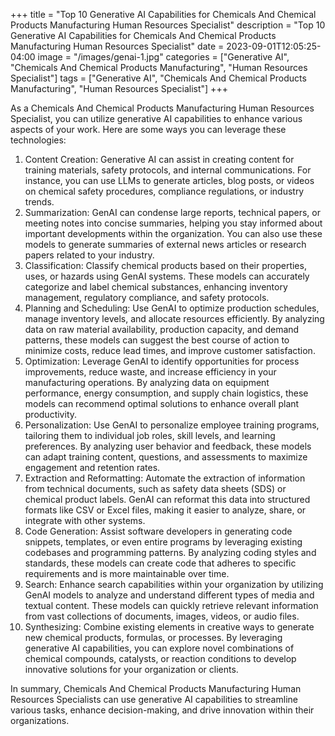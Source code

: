 +++
title = "Top 10 Generative AI Capabilities for Chemicals And Chemical Products Manufacturing Human Resources Specialist"
description = "Top 10 Generative AI Capabilities for Chemicals And Chemical Products Manufacturing Human Resources Specialist"
date = 2023-09-01T12:05:25-04:00
image = "/images/genai-1.jpg"
categories = ["Generative AI", "Chemicals And Chemical Products Manufacturing", "Human Resources Specialist"]
tags = ["Generative AI", "Chemicals And Chemical Products Manufacturing", "Human Resources Specialist"]
+++

As a Chemicals And Chemical Products Manufacturing Human Resources Specialist, you can utilize generative AI capabilities to enhance various aspects of your work. Here are some ways you can leverage these technologies:

1. Content Creation: Generative AI can assist in creating content for training materials, safety protocols, and internal communications. For instance, you can use LLMs to generate articles, blog posts, or videos on chemical safety procedures, compliance regulations, or industry trends.
2. Summarization: GenAI can condense large reports, technical papers, or meeting notes into concise summaries, helping you stay informed about important developments within the organization. You can also use these models to generate summaries of external news articles or research papers related to your industry.
3. Classification: Classify chemical products based on their properties, uses, or hazards using GenAI systems. These models can accurately categorize and label chemical substances, enhancing inventory management, regulatory compliance, and safety protocols.
4. Planning and Scheduling: Use GenAI to optimize production schedules, manage inventory levels, and allocate resources efficiently. By analyzing data on raw material availability, production capacity, and demand patterns, these models can suggest the best course of action to minimize costs, reduce lead times, and improve customer satisfaction.
5. Optimization: Leverage GenAI to identify opportunities for process improvements, reduce waste, and increase efficiency in your manufacturing operations. By analyzing data on equipment performance, energy consumption, and supply chain logistics, these models can recommend optimal solutions to enhance overall plant productivity.
6. Personalization: Use GenAI to personalize employee training programs, tailoring them to individual job roles, skill levels, and learning preferences. By analyzing user behavior and feedback, these models can adapt training content, questions, and assessments to maximize engagement and retention rates.
7. Extraction and Reformatting: Automate the extraction of information from technical documents, such as safety data sheets (SDS) or chemical product labels. GenAI can reformat this data into structured formats like CSV or Excel files, making it easier to analyze, share, or integrate with other systems.
8. Code Generation: Assist software developers in generating code snippets, templates, or even entire programs by leveraging existing codebases and programming patterns. By analyzing coding styles and standards, these models can create code that adheres to specific requirements and is more maintainable over time.
9. Search: Enhance search capabilities within your organization by utilizing GenAI models to analyze and understand different types of media and textual content. These models can quickly retrieve relevant information from vast collections of documents, images, videos, or audio files.
10. Synthesizing: Combine existing elements in creative ways to generate new chemical products, formulas, or processes. By leveraging generative AI capabilities, you can explore novel combinations of chemical compounds, catalysts, or reaction conditions to develop innovative solutions for your organization or clients.

In summary, Chemicals And Chemical Products Manufacturing Human Resources Specialists can use generative AI capabilities to streamline various tasks, enhance decision-making, and drive innovation within their organizations.